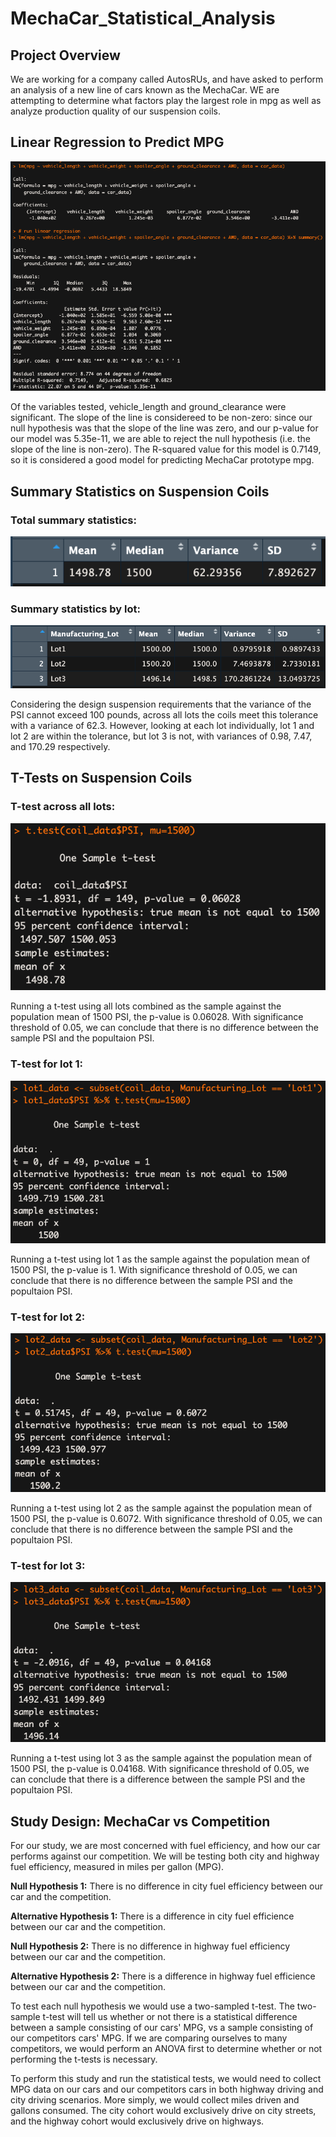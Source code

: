 # MechaCar_Statistical_Analysis

## Project Overview
We are working for a company called AutosRUs, and have asked to perform an analysis of a new line of cars known as the MechaCar. WE are attempting to determine what factors play the largest role in mpg as well as analyze production quality of our suspension coils.

## Linear Regression to Predict MPG


![](https://github.com/mzabrisk/MechaCar_Statistical_Analysis/blob/8fd8af1682035397463e24ad362ae621c395a2d5/images/linear_regression_to_predict_mpg.png)

Of the variables tested, vehicle_length and ground_clearance were significant. The slope of the line is considereed to be non-zero: since our null hypothesis was that the slope of the line was zero, and our p-value for our model was 5.35e-11, we are able to reject the null hypothesis (i.e. the slope of the line is non-zero). The R-squared value for this model is 0.7149, so it is considered a good model for predicting MechaCar prototype mpg.


## Summary Statistics on Suspension Coils


### Total summary statistics:


![](https://github.com/mzabrisk/MechaCar_Statistical_Analysis/blob/8fd8af1682035397463e24ad362ae621c395a2d5/images/total_summary.png)

### Summary statistics by lot:


![](https://github.com/mzabrisk/MechaCar_Statistical_Analysis/blob/8fd8af1682035397463e24ad362ae621c395a2d5/images/lot_summary.png)

Considering the design suspension requirements that the variance of the PSI cannot exceed 100 pounds, across all lots the coils meet this tolerance with a variance of 62.3. However, looking at each lot individually, lot 1 and lot 2 are within the tolerance, but lot 3 is not, with variances of 0.98, 7.47, and 170.29 respectively.


## T-Tests on Suspension Coils


### T-test across all lots:


![](https://github.com/mzabrisk/MechaCar_Statistical_Analysis/blob/8fd8af1682035397463e24ad362ae621c395a2d5/images/t_test_across_all_lots.png)

Running a t-test using all lots combined as the sample against the population mean of 1500 PSI, the p-value is 0.06028. With significance threshold of 0.05, we can conclude that there is no difference between the sample PSI and the popultaion PSI.

### T-test for lot 1:


![](https://github.com/mzabrisk/MechaCar_Statistical_Analysis/blob/8fd8af1682035397463e24ad362ae621c395a2d5/images/lot1_t_test.png)

Running a t-test using lot 1 as the sample against the population mean of 1500 PSI, the p-value is 1. With significance threshold of 0.05, we can conclude that there is no difference between the sample PSI and the popultaion PSI.



### T-test for lot 2:


![](https://github.com/mzabrisk/MechaCar_Statistical_Analysis/blob/8fd8af1682035397463e24ad362ae621c395a2d5/images/lot2_t_test.png)

Running a t-test using lot 2 as the sample against the population mean of 1500 PSI, the p-value is 0.6072. With significance threshold of 0.05, we can conclude that there is no difference between the sample PSI and the popultaion PSI.

### T-test for lot 3: 


![](https://github.com/mzabrisk/MechaCar_Statistical_Analysis/blob/8fd8af1682035397463e24ad362ae621c395a2d5/images/lot3_t_test.png)

Running a t-test using lot 3 as the sample against the population mean of 1500 PSI, the p-value is 0.04168. With significance threshold of 0.05, we can conclude that there is a difference between the sample PSI and the popultaion PSI.


## Study Design: MechaCar vs Competition

For our study, we are most concerned with fuel efficiency, and how our car performs against our competition. We will be testing both city and highway fuel efficiency, measured in miles per gallon (MPG).



**Null Hypothesis 1:** There is no difference in city fuel efficiency between our car and the competition.



**Alternative Hypothesis 1:** There is a difference in city fuel efficience between our car and the competition.



**Null Hypothesis 2:** There is no difference in highway fuel efficiency between our car and the competition.



**Alternative Hypothesis 2:** There is a difference in highway fuel efficience between our car and the competition.



To test each null hypothesis we would use a two-sampled t-test. The two-sample t-test will tell us whether or not there is a statistical difference between a sample consisting of our cars' MPG, vs a sample consisting of our competitors cars' MPG. If we are comparing ourselves to many competitors, we would perform an ANOVA first to determine whether or not performing the t-tests is necessary.


To perform this study and run the statistical tests, we would need to collect MPG data on our cars and our competitors cars in both highway driving and city driving scenarios. More simply, we would collect miles driven and gallons consumed. The city cohort would exclusively drive on city streets, and the highway cohort would exclusively drive on highways.
